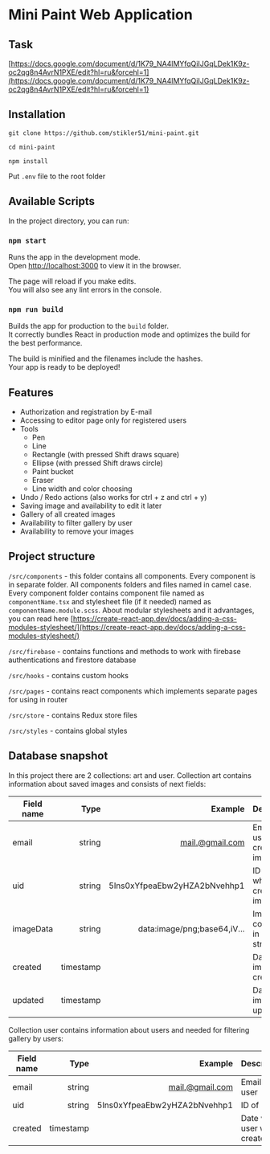 # Mini Paint Web Application

## Task

[https://docs.google.com/document/d/1K79_NA4lMYfqQiIJGqLDek1K9z-oc2qg8n4AvrN1PXE/edit?hl=ru&forcehl=1](https://docs.google.com/document/d/1K79_NA4lMYfqQiIJGqLDek1K9z-oc2qg8n4AvrN1PXE/edit?hl=ru&forcehl=1)

## Installation

`git clone https://github.com/stikler51/mini-paint.git`

`cd mini-paint`

`npm install`

Put `.env` file to the root folder

## Available Scripts

In the project directory, you can run:

### `npm start`

Runs the app in the development mode.\
Open [http://localhost:3000](http://localhost:3000) to view it in the browser.

The page will reload if you make edits.\
You will also see any lint errors in the console.

### `npm run build`

Builds the app for production to the `build` folder.\
It correctly bundles React in production mode and optimizes the build for the best performance.

The build is minified and the filenames include the hashes.\
Your app is ready to be deployed!

## Features

- Authorization and registration by E-mail
- Accessing to editor page only for registered users
- Tools
  - Pen
  - Line
  - Rectangle (with pressed Shift draws square)
  - Ellipse (with pressed Shift draws circle)
  - Paint bucket
  - Eraser
  - Line width and color choosing
- Undo / Redo actions (also works for ctrl + z and ctrl + y)
- Saving image and availability to edit it later
- Gallery of all created images
- Availability to filter gallery by user
- Availability to remove your images

## Project structure

`/src/components` - this folder contains all components. Every component is in separate folder. All components folders and files named in camel case. Every component folder contains component file named as `componentName.tsx` and stylesheet file (if it needed) named as `componentName.module.scss`. About modular stylesheets and it advantages, you can read here [https://create-react-app.dev/docs/adding-a-css-modules-stylesheet/](https://create-react-app.dev/docs/adding-a-css-modules-stylesheet/)

`/src/firebase` - contains functions and methods to work with firebase authentications and firestore database

`/src/hooks` - contains custom hooks

`/src/pages` - contains react components which implements separate pages for using in router

`/src/store` - contains Redux store files

`/src/styles` - contains global styles

## Database snapshot

In this project there are 2 collections: art and user. Collection art contains information about saved images and consists of next fields:

| Field name |      Type |                      Example | Description                             |
| ---------- | --------: | ---------------------------: | --------------------------------------- |
| email      |    string |              mail.@gmail.com | Email of user, which creates this image |
| uid        |    string | 5lns0xYfpeaEbw2yHZA2bNvehhp1 | ID of user, which creates this image    |
| imageData  |    string |  data:image/png;base64,iV... | Image converted in Base64 string        |
| created    | timestamp |                              | Date when image was created             |
| updated    | timestamp |                              | Date when image was updated             |

Collection user contains information about users and needed for filtering gallery by users:

| Field name |      Type |                      Example | Description                |
| ---------- | --------: | ---------------------------: | -------------------------- |
| email      |    string |              mail.@gmail.com | Email of user              |
| uid        |    string | 5lns0xYfpeaEbw2yHZA2bNvehhp1 | ID of user                 |
| created    | timestamp |                              | Date when user was created |
